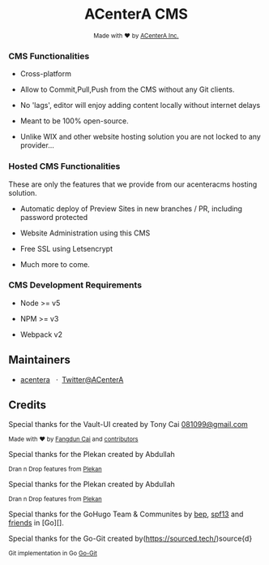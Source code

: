 <div align="center">

<h1>ACenterA CMS</h1>

<p>
  <sub>Made with ❤︎ by
    <a href="https://twitter.com/ACenterA">ACenterA Inc.</a>
  </sub>
</p>

</div>

### CMS Functionalities
 
 * Cross-platform
 
 * Allow to Commit,Pull,Push from the CMS without any Git clients.
 
 * No 'lags', editor will enjoy adding content locally without internet delays
 
 * Meant to be 100% open-source.
 
 * Unlike WIX and other website hosting solution you are not locked to any provider...


### Hosted CMS Functionalities

These are only the features that we provide from our acenteracms hosting solution.
 
 * Automatic deploy of Preview Sites in new branches / PR, including password protected
 
 * Website Administration using this CMS
 
 * Free SSL using Letsencrypt
 
 * Much more to come.
 
 
 
### CMS Development Requirements

  * Node >= v5

  * NPM >= v3

  * Webpack v2

## Maintainers

+ [acentera](https://github.com/ACenterA) &nbsp; &middot;&nbsp; [Twitter@ACenterA](https://twitter.com/Acentera)

## Credits

Special thanks for the Vault-UI created by Tony Cai <081099@gmail.com>

<p>
  <sub>Made with ❤︎ by
    <a href="https://twitter.com/_fundon">Fangdun Cai</a> and
    <a href="https://github.com/vue-bulma/vue-admin/graphs/contributors">contributors</a>
  </sub>
</p>


Special thanks for the Plekan created by Abdullah

<p>  
  <sub>Dran n Drop features from
    <a href="https://github.com/abdullah/plekan">Plekan</a>
  </sub>
</p>


Special thanks for the Plekan created by Abdullah

<p>  
  <sub>Dran n Drop features from
    <a href="https://github.com/abdullah/plekan">Plekan</a>
  </sub>
</p>


Special thanks for the GoHugo Team & Communites by [bep](https://github.com/bep), [spf13](http://spf13.com/) and [friends](https://github.com/gohugoio/hugo/graphs/contributors) in [Go][].


Special thanks for the Go-Git created by(https://sourced.tech/)source{d} 

<p>  
  <sub>Git implementation in Go
    <a href="https://github.com/src-d/go-git">Go-Git</a>
  </sub>
</p>
